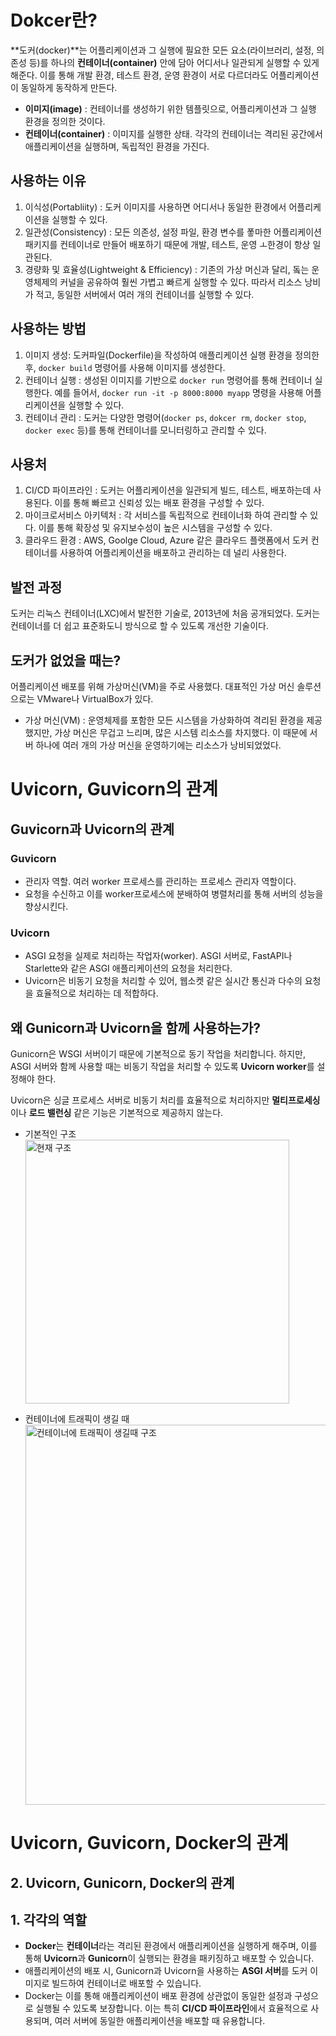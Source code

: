 # Dokcer란?

**도커(docker)**는 어플리케이션과 그 실행에 필요한 모든 요소(라이브러리, 설정, 의존성 등)를 하나의 **컨테이너(container)** 안에 담아 어디서나 일관되게 실행할 수 있게 해준다. 이를 통해 개발 환경, 테스트 환경, 운영 환경이 서로 다르더라도 어플리케이션이 동일하게 동작하게 만든다.

- **이미지(image)** : 컨테이너를 생성하기 위한 템플릿으로, 어플리케이션과 그 실행 환경을 정의한 것이다.
- **컨테이너(container)** : 이미지를 실행한 상태. 각각의 컨테이너는 격리된 공간에서 애플리케이션을 실행하며, 독립적인 환경을 가진다.

## 사용하는 이유

1. 이식성(Portabliity) : 도커 이미지를 사용하면 어디서나 동일한 환경에서 어플리케이션을 실행할 수 있다.
2. 일관성(Consistency) : 모든 의존성, 설정 파일, 환경 변수를 퐇마한 어플리케이션 패키지를 컨테이너로 만들어 배포하기 때문에 개발, 테스트, 운영 ㅗ한경이 항상 일관된다.
3. 경량화 및 효율성(Lightweight & Efficiency) : 기존의 가상 머신과 달리, 돜는 운영체제의 커널을 공유하여 훨씬 가볍고 빠르게 실행할 수 있다. 따라서 리소스 낭비가 적고, 동일한 서버에서 여러 개의 컨테이너를 실행할 수 있다.

## 사용하는 방법

1. 이미지 생성: 도커파일(Dockerfile)을 작성하여 애플리케이션 실행 환경을 정의한 후, `docker build` 명령어를 사용해 이미지를 생성한다.
2. 컨테이너 실행 : 생성된 이미지를 기반으로 `docker run` 명령어를 통해 컨테이너 실행한다. 예를 들어서, `docker run -it -p 8000:8000 myapp` 명령을 사용해 어플리케이션을 실행할 수 있다.
3. 컨테이너 관리 : 도커는 다양한 명령어(`docker ps`, `dokcer rm`, `docker stop`, `docker exec` 등)를 통해 컨테이너를 모니터링하고 관리할 수 있다.

## 사용처

1. CI/CD 파이프라인 : 도커는 어플리케이션을 일관되게 빌드, 테스트, 배포하는데 사용된다. 이를 통해 빠르고 신뢰성 있는 배포 환경을 구성할 수 있다.
2. 마이크로서비스 아키텍처 : 각 서비스를 독립적으로 컨테이너화 하여 관리할 수 있다. 이를 통해 확장성 및 유지보수성이 높은 시스템을 구성할 수 있다.
3. 클라우드 환경 : AWS, Goolge Cloud, Azure 같은 클라우드 플랫폼에서 도커 컨테이너를 사용하여 어플리케이션을 배포하고 관리하는 데 널리 사용한다.

## 발전 과정

도커는 리눅스 컨테이너(LXC)에서 발전한 기술로, 2013년에 처음 공개되었다. 도커는 컨테이너를 더 쉽고 표준화도니 방식으로 할 수 있도록 개선한 기술이다.

## 도커가 없었을 때는?

어플리케이션 배포를 위해 가상머신(VM)을 주로 사용했다. 대표적인 가상 머신 솔루션으로는 VMware나 VirtualBox가 있다.

- 가상 머신(VM) : 운영체제를 포함한 모든 시스템을 가상화하여 격리된 환경을 제공했지만, 가상 머신은 무겁고 느리며, 많은 시스템 리소스를 차지했다. 이 때문에 서버 하나에 여러 개의 가상 머신을 운영하기에는 리소스가 낭비되었었다.

# Uvicorn, Guvicorn의 관계

## Guvicorn과 Uvicorn의 관계

### Guvicorn

- 관리자 역할. 여러 worker 프로세스를 관리하는 프로세스 관리자 역할이다.
- 요청을 수신하고 이를 worker프로세스에 분배하여 병렬처리를 통해 서버의 성능을 향상시킨다.

### Uvicorn

- ASGI 요청을 실제로 처리하는 작업자(worker). ASGI 서버로, FastAPI나 Starlette와 같은 ASGI 애플리케이션의 요청을 처리한다.
- Uvicorn은 비동기 요청을 처리할 수 있어, 웹소켓 같은 실시간 통신과 다수의 요청을 효율적으로 처리하는 데 적합하다.

## 왜 Gunicorn과 Uvicorn을 함께 사용하는가?

Gunicorn은 WSGI 서버이기 때문에 기본적으로 동기 작업을 처리합니다. 하지만, ASGI 서버와 함께 사용할 때는 비동기 작업을 처리할 수 있도록 **Uvicorn worker**를 설정해야 한다.

Uvicorn은 싱글 프로세스 서버로 비동기 처리를 효율적으로 처리하지만 **멀티프로세싱**이나 **로드 밸런싱** 같은 기능은 기본적으로 제공하지 않는다. 

- 기본적인 구조
  <img width="422" alt="현재 구조" src="https://github.com/user-attachments/assets/ab9f515b-d66e-480a-b8b9-3cbdc329aaaf">
    
- 컨테이너에 트래픽이 생길 때
  <img width="608" alt="컨테이너에 트래픽이 생길때 구조" src="https://github.com/user-attachments/assets/81a0fe82-ffcb-41ab-8b9f-a6d66c1e21ef">
    
    

# Uvicorn, Guvicorn, Docker의 관계

## 2. **Uvicorn, Gunicorn, Docker의 관계**

## 1. 각각의 역할

- **Docker**는 **컨테이너**라는 격리된 환경에서 애플리케이션을 실행하게 해주며, 이를 통해 **Uvicorn**과 **Gunicorn**이 실행되는 환경을 패키징하고 배포할 수 있습니다.
- 애플리케이션의 배포 시, Gunicorn과 Uvicorn을 사용하는 **ASGI 서버**를 도커 이미지로 빌드하여 컨테이너로 배포할 수 있습니다.
- Docker는 이를 통해 애플리케이션이 배포 환경에 상관없이 동일한 설정과 구성으로 실행될 수 있도록 보장합니다. 이는 특히 **CI/CD 파이프라인**에서 효율적으로 사용되며, 여러 서버에 동일한 애플리케이션을 배포할 때 유용합니다.
